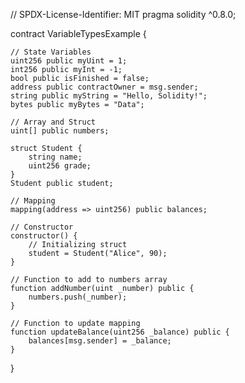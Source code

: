// SPDX-License-Identifier: MIT
pragma solidity ^0.8.0;

contract VariableTypesExample {

    // State Variables
    uint256 public myUint = 1;
    int256 public myInt = -1;
    bool public isFinished = false;
    address public contractOwner = msg.sender;
    string public myString = "Hello, Solidity!";
    bytes public myBytes = "Data";
    
    // Array and Struct
    uint[] public numbers;
    
    struct Student {
        string name;
        uint256 grade;
    }
    Student public student;
    
    // Mapping
    mapping(address => uint256) public balances;
    
    // Constructor
    constructor() {
        // Initializing struct
        student = Student("Alice", 90);
    }
    
    // Function to add to numbers array
    function addNumber(uint _number) public {
        numbers.push(_number);
    }
    
    // Function to update mapping
    function updateBalance(uint256 _balance) public {
        balances[msg.sender] = _balance;
    }
}
